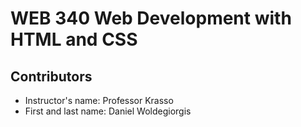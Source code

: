 # WEB 340 Web Development with HTML and CSS
## Contributors 

- Instructor's name: Professor Krasso
- First and last name: Daniel Woldegiorgis
